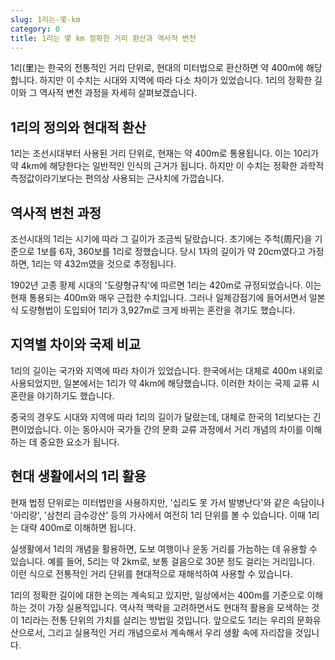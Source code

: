 ```yaml
---
slug: 1리는-몇-km
category: 0
title: 1리는 몇 km 정확한 거리 환산과 역사적 변천
---
```


1리(里)는 한국의 전통적인 거리 단위로, 현대의 미터법으로 환산하면 약 400m에 해당합니다. 하지만 이 수치는 시대와 지역에 따라 다소 차이가 있었습니다. 1리의 정확한 길이와 그 역사적 변천 과정을 자세히 살펴보겠습니다.

## 1리의 정의와 현대적 환산

1리는 조선시대부터 사용된 거리 단위로, 현재는 약 400m로 통용됩니다. 이는 10리가 약 4km에 해당한다는 일반적인 인식의 근거가 됩니다. 하지만 이 수치는 정확한 과학적 측정값이라기보다는 편의상 사용되는 근사치에 가깝습니다.

## 역사적 변천 과정

조선시대의 1리는 시기에 따라 그 길이가 조금씩 달랐습니다. 초기에는 주척(周尺)을 기준으로 1보를 6자, 360보를 1리로 정했습니다. 당시 1자의 길이가 약 20cm였다고 가정하면, 1리는 약 432m였을 것으로 추정됩니다.

1902년 고종 황제 시대의 '도량형규칙'에 따르면 1리는 420m로 규정되었습니다. 이는 현재 통용되는 400m와 매우 근접한 수치입니다. 그러나 일제강점기에 들어서면서 일본식 도량형법이 도입되어 1리가 3,927m로 크게 바뀌는 혼란을 겪기도 했습니다.

## 지역별 차이와 국제 비교

1리의 길이는 국가와 지역에 따라 차이가 있었습니다. 한국에서는 대체로 400m 내외로 사용되었지만, 일본에서는 1리가 약 4km에 해당했습니다. 이러한 차이는 국제 교류 시 혼란을 야기하기도 했습니다.

중국의 경우도 시대와 지역에 따라 1리의 길이가 달랐는데, 대체로 한국의 1리보다는 긴 편이었습니다. 이는 동아시아 국가들 간의 문화 교류 과정에서 거리 개념의 차이를 이해하는 데 중요한 요소가 됩니다.

## 현대 생활에서의 1리 활용

현재 법정 단위로는 미터법만을 사용하지만, '십리도 못 가서 발병난다'와 같은 속담이나 '아리랑', '삼천리 금수강산' 등의 가사에서 여전히 1리 단위를 볼 수 있습니다. 이때 1리는 대략 400m로 이해하면 됩니다.

실생활에서 1리의 개념을 활용하면, 도보 여행이나 운동 거리를 가늠하는 데 유용할 수 있습니다. 예를 들어, 5리는 약 2km로, 보통 걸음으로 30분 정도 걸리는 거리입니다. 이런 식으로 전통적인 거리 단위를 현대적으로 재해석하여 사용할 수 있습니다.

1리의 정확한 길이에 대한 논의는 계속되고 있지만, 일상에서는 400m를 기준으로 이해하는 것이 가장 실용적입니다. 역사적 맥락을 고려하면서도 현대적 활용을 모색하는 것이 1리라는 전통 단위의 가치를 살리는 방법일 것입니다. 앞으로도 1리는 우리의 문화유산으로서, 그리고 실용적인 거리 개념으로서 계속해서 우리 생활 속에 자리잡을 것입니다.